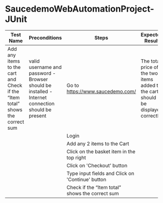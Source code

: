 # SaucedemoWebAutomationProject-JUnit

|Test Name|Preconditions|Steps|Expected Result|
|-------|-----|------|------|
|Add any items to the cart and Check if the “Item total” shows the correct sum|valid username and password - Browser should be installed - Internet connection should be present|Go to https://www.saucedemo.com/|The total price of the two items added to the cart should be displayed correctly|
|||Login||
|||Add any 2 items to the Cart||
|||Click on the basket item in the top right||
|||Click on 'Checkout' button||
|||Type input fields and Click on 'Continue' button||
|||Check if the “Item total” shows the correct sum||
